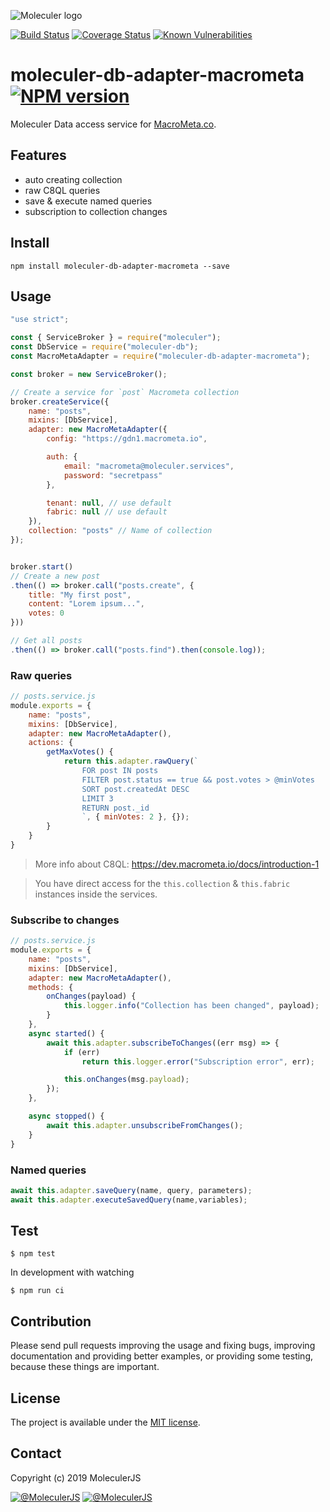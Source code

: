 ![Moleculer logo](http://moleculer.services/images/banner.png)

[![Build Status](https://travis-ci.org/moleculerjs/moleculer-db-adapter-macrometa.svg?branch=master)](https://travis-ci.org/moleculerjs/moleculer-db-adapter-macrometa)
[![Coverage Status](https://coveralls.io/repos/github/moleculerjs/moleculer-db-adapter-macrometa/badge.svg?branch=master)](https://coveralls.io/github/moleculerjs/moleculer-db-adapter-macrometa?branch=master)
[![Known Vulnerabilities](https://snyk.io/test/github/moleculerjs/moleculer-db-adapter-macrometa/badge.svg)](https://snyk.io/test/github/moleculerjs/moleculer-db-adapter-macrometa)

# moleculer-db-adapter-macrometa [![NPM version](https://img.shields.io/npm/v/moleculer-db-adapter-macrometa.svg)](https://www.npmjs.com/package/moleculer-db-adapter-macrometa)

Moleculer Data access service for [MacroMeta.co](https://www.macrometa.co/).

## Features
- auto creating collection
- raw C8QL queries
- save & execute named queries
- subscription to collection changes

## Install
```
npm install moleculer-db-adapter-macrometa --save
```

## Usage
```js
"use strict";

const { ServiceBroker } = require("moleculer");
const DbService = require("moleculer-db");
const MacroMetaAdapter = require("moleculer-db-adapter-macrometa");

const broker = new ServiceBroker();

// Create a service for `post` Macrometa collection
broker.createService({
    name: "posts",
    mixins: [DbService],
    adapter: new MacroMetaAdapter({
        config: "https://gdn1.macrometa.io",

        auth: {
            email: "macrometa@moleculer.services",
            password: "secretpass"
        },

        tenant: null, // use default
        fabric: null // use default
    }),
    collection: "posts" // Name of collection
});


broker.start()
// Create a new post 
.then(() => broker.call("posts.create", {
    title: "My first post",
    content: "Lorem ipsum...",
    votes: 0
}))

// Get all posts
.then(() => broker.call("posts.find").then(console.log));
```

### Raw queries
```js
// posts.service.js
module.exports = {
    name: "posts",
    mixins: [DbService],
    adapter: new MacroMetaAdapter(),
    actions: {
        getMaxVotes() {
            return this.adapter.rawQuery(`
                FOR post IN posts
                FILTER post.status == true && post.votes > @minVotes
                SORT post.createdAt DESC
                LIMIT 3
                RETURN post._id
                `, { minVotes: 2 }, {});
        }
    }
}
```
>More info about C8QL: https://dev.macrometa.io/docs/introduction-1

>You have direct access for the `this.collection` & `this.fabric` instances inside the services.

### Subscribe to changes
```js
// posts.service.js
module.exports = {
    name: "posts",
    mixins: [DbService],
    adapter: new MacroMetaAdapter(),
    methods: {
        onChanges(payload) {
            this.logger.info("Collection has been changed", payload);
        }
    },
    async started() {
        await this.adapter.subscribeToChanges((err msg) => {
            if (err)
                return this.logger.error("Subscription error", err);

            this.onChanges(msg.payload);
        });
    },

    async stopped() {
        await this.adapter.unsubscribeFromChanges();
    }
}
```

### Named queries
```js
await this.adapter.saveQuery(name, query, parameters);
await this.adapter.executeSavedQuery(name,variables);
```

## Test
```
$ npm test
```

In development with watching

```
$ npm run ci
```

## Contribution
Please send pull requests improving the usage and fixing bugs, improving documentation and providing better examples, or providing some testing, because these things are important.

## License
The project is available under the [MIT license](https://tldrlegal.com/license/mit-license).

## Contact
Copyright (c) 2019 MoleculerJS

[![@MoleculerJS](https://img.shields.io/badge/github-moleculerjs-green.svg)](https://github.com/moleculerjs) [![@MoleculerJS](https://img.shields.io/badge/twitter-MoleculerJS-blue.svg)](https://twitter.com/MoleculerJS)